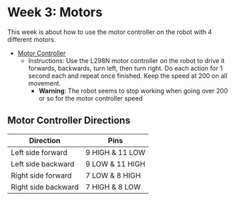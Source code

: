 # Week 3: Motors

This week is about how to use the motor controller on the robot with 4 different motors.

- [Motor Controller](./motor-controller.ino)
  - Instructions: Use the L298N motor controller on the robot to drive it forwards, backwards, turn left, then turn right. Do each action for 1 second each and repeat once finished. Keep the speed at 200 on all movement.
    - **Warning**: The robot seems to stop working when going over 200 or so for the motor controller speed

## Motor Controller Directions

|Direction|Pins|
|---------|----|
|Left side forward|9 HIGH & 11 LOW|
|Left side backward|9 LOW & 11 HIGH|
|Right side forward|7 LOW & 8 HIGH|
|Right side backward|7 HIGH & 8 LOW|
